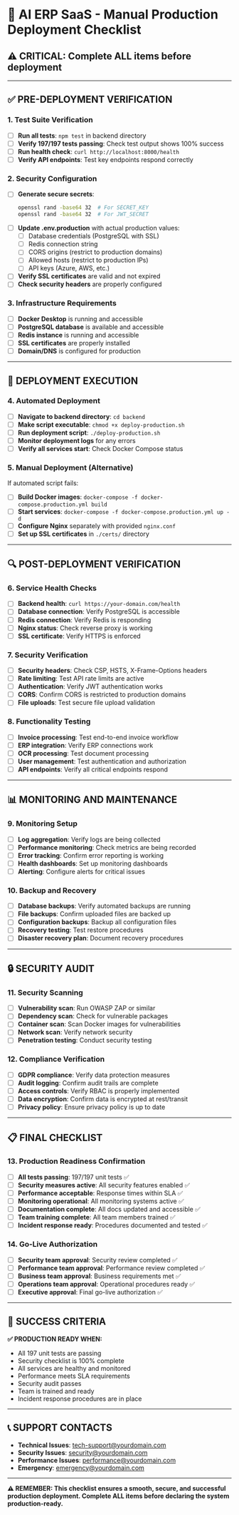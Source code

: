 # 🚀 AI ERP SaaS - Manual Production Deployment Checklist

## ⚠️ **CRITICAL: Complete ALL items before deployment**

---

## ✅ **PRE-DEPLOYMENT VERIFICATION**

### **1. Test Suite Verification**
- [ ] **Run all tests**: `npm test` in backend directory
- [ ] **Verify 197/197 tests passing**: Check test output shows 100% success
- [ ] **Run health check**: `curl http://localhost:8000/health`
- [ ] **Verify API endpoints**: Test key endpoints respond correctly

### **2. Security Configuration**
- [ ] **Generate secure secrets**:
  ```bash
  openssl rand -base64 32  # For SECRET_KEY
  openssl rand -base64 32  # For JWT_SECRET
  ```
- [ ] **Update .env.production** with actual production values:
  - [ ] Database credentials (PostgreSQL with SSL)
  - [ ] Redis connection string
  - [ ] CORS origins (restrict to production domains)
  - [ ] Allowed hosts (restrict to production IPs)
  - [ ] API keys (Azure, AWS, etc.)
- [ ] **Verify SSL certificates** are valid and not expired
- [ ] **Check security headers** are properly configured

### **3. Infrastructure Requirements**
- [ ] **Docker Desktop** is running and accessible
- [ ] **PostgreSQL database** is available and accessible
- [ ] **Redis instance** is running and accessible
- [ ] **SSL certificates** are properly installed
- [ ] **Domain/DNS** is configured for production

---

## 🚀 **DEPLOYMENT EXECUTION**

### **4. Automated Deployment**
- [ ] **Navigate to backend directory**: `cd backend`
- [ ] **Make script executable**: `chmod +x deploy-production.sh`
- [ ] **Run deployment script**: `./deploy-production.sh`
- [ ] **Monitor deployment logs** for any errors
- [ ] **Verify all services start**: Check Docker Compose status

### **5. Manual Deployment (Alternative)**
If automated script fails:
- [ ] **Build Docker images**: `docker-compose -f docker-compose.production.yml build`
- [ ] **Start services**: `docker-compose -f docker-compose.production.yml up -d`
- [ ] **Configure Nginx** separately with provided `nginx.conf`
- [ ] **Set up SSL certificates** in `./certs/` directory

---

## 🔍 **POST-DEPLOYMENT VERIFICATION**

### **6. Service Health Checks**
- [ ] **Backend health**: `curl https://your-domain.com/health`
- [ ] **Database connection**: Verify PostgreSQL is accessible
- [ ] **Redis connection**: Verify Redis is responding
- [ ] **Nginx status**: Check reverse proxy is working
- [ ] **SSL certificate**: Verify HTTPS is enforced

### **7. Security Verification**
- [ ] **Security headers**: Check CSP, HSTS, X-Frame-Options headers
- [ ] **Rate limiting**: Test API rate limits are active
- [ ] **Authentication**: Verify JWT authentication works
- [ ] **CORS**: Confirm CORS is restricted to production domains
- [ ] **File uploads**: Test secure file upload validation

### **8. Functionality Testing**
- [ ] **Invoice processing**: Test end-to-end invoice workflow
- [ ] **ERP integration**: Verify ERP connections work
- [ ] **OCR processing**: Test document processing
- [ ] **User management**: Test authentication and authorization
- [ ] **API endpoints**: Verify all critical endpoints respond

---

## 📊 **MONITORING AND MAINTENANCE**

### **9. Monitoring Setup**
- [ ] **Log aggregation**: Verify logs are being collected
- [ ] **Performance monitoring**: Check metrics are being recorded
- [ ] **Error tracking**: Confirm error reporting is working
- [ ] **Health dashboards**: Set up monitoring dashboards
- [ ] **Alerting**: Configure alerts for critical issues

### **10. Backup and Recovery**
- [ ] **Database backups**: Verify automated backups are running
- [ ] **File backups**: Confirm uploaded files are backed up
- [ ] **Configuration backups**: Backup all configuration files
- [ ] **Recovery testing**: Test restore procedures
- [ ] **Disaster recovery plan**: Document recovery procedures

---

## 🔒 **SECURITY AUDIT**

### **11. Security Scanning**
- [ ] **Vulnerability scan**: Run OWASP ZAP or similar
- [ ] **Dependency scan**: Check for vulnerable packages
- [ ] **Container scan**: Scan Docker images for vulnerabilities
- [ ] **Network scan**: Verify network security
- [ ] **Penetration testing**: Conduct security testing

### **12. Compliance Verification**
- [ ] **GDPR compliance**: Verify data protection measures
- [ ] **Audit logging**: Confirm audit trails are complete
- [ ] **Access controls**: Verify RBAC is properly implemented
- [ ] **Data encryption**: Confirm data is encrypted at rest/transit
- [ ] **Privacy policy**: Ensure privacy policy is up to date

---

## 📋 **FINAL CHECKLIST**

### **13. Production Readiness Confirmation**
- [ ] **All tests passing**: 197/197 unit tests ✅
- [ ] **Security measures active**: All security features enabled ✅
- [ ] **Performance acceptable**: Response times within SLA ✅
- [ ] **Monitoring operational**: All monitoring systems active ✅
- [ ] **Documentation complete**: All docs updated and accessible ✅
- [ ] **Team training complete**: All team members trained ✅
- [ ] **Incident response ready**: Procedures documented and tested ✅

### **14. Go-Live Authorization**
- [ ] **Security team approval**: Security review completed ✅
- [ ] **Performance team approval**: Performance review completed ✅
- [ ] **Business team approval**: Business requirements met ✅
- [ ] **Operations team approval**: Operational procedures ready ✅
- [ ] **Executive approval**: Final go-live authorization ✅

---

## 🎯 **SUCCESS CRITERIA**

**✅ PRODUCTION READY WHEN:**
- All 197 unit tests are passing
- Security checklist is 100% complete
- All services are healthy and monitored
- Performance meets SLA requirements
- Security audit passes
- Team is trained and ready
- Incident response procedures are in place

---

## 📞 **SUPPORT CONTACTS**

- **Technical Issues**: tech-support@yourdomain.com
- **Security Issues**: security@yourdomain.com
- **Performance Issues**: performance@yourdomain.com
- **Emergency**: emergency@yourdomain.com

---

**⚠️ REMEMBER: This checklist ensures a smooth, secure, and successful production deployment. Complete ALL items before declaring the system production-ready.**






